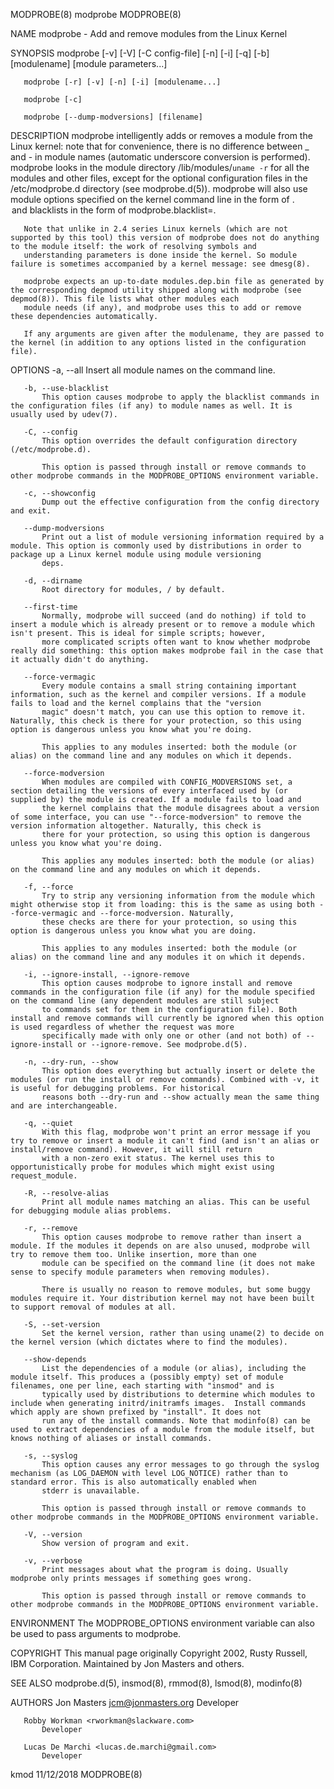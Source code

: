 MODPROBE(8)                                                                                    modprobe                                                                                    MODPROBE(8)

NAME
       modprobe - Add and remove modules from the Linux Kernel

SYNOPSIS
       modprobe [-v] [-V] [-C config-file] [-n] [-i] [-q] [-b] [modulename] [module parameters...]

       modprobe [-r] [-v] [-n] [-i] [modulename...]

       modprobe [-c]

       modprobe [--dump-modversions] [filename]

DESCRIPTION
       modprobe intelligently adds or removes a module from the Linux kernel: note that for convenience, there is no difference between _ and - in module names (automatic underscore conversion is
       performed).  modprobe looks in the module directory /lib/modules/`uname -r` for all the modules and other files, except for the optional configuration files in the /etc/modprobe.d directory
       (see modprobe.d(5)).  modprobe will also use module options specified on the kernel command line in the form of <module>.<option> and blacklists in the form of modprobe.blacklist=<module>.

       Note that unlike in 2.4 series Linux kernels (which are not supported by this tool) this version of modprobe does not do anything to the module itself: the work of resolving symbols and
       understanding parameters is done inside the kernel. So module failure is sometimes accompanied by a kernel message: see dmesg(8).

       modprobe expects an up-to-date modules.dep.bin file as generated by the corresponding depmod utility shipped along with modprobe (see depmod(8)). This file lists what other modules each
       module needs (if any), and modprobe uses this to add or remove these dependencies automatically.

       If any arguments are given after the modulename, they are passed to the kernel (in addition to any options listed in the configuration file).

OPTIONS
       -a, --all
           Insert all module names on the command line.

       -b, --use-blacklist
           This option causes modprobe to apply the blacklist commands in the configuration files (if any) to module names as well. It is usually used by udev(7).

       -C, --config
           This option overrides the default configuration directory (/etc/modprobe.d).

           This option is passed through install or remove commands to other modprobe commands in the MODPROBE_OPTIONS environment variable.

       -c, --showconfig
           Dump out the effective configuration from the config directory and exit.

       --dump-modversions
           Print out a list of module versioning information required by a module. This option is commonly used by distributions in order to package up a Linux kernel module using module versioning
           deps.

       -d, --dirname
           Root directory for modules, / by default.

       --first-time
           Normally, modprobe will succeed (and do nothing) if told to insert a module which is already present or to remove a module which isn't present. This is ideal for simple scripts; however,
           more complicated scripts often want to know whether modprobe really did something: this option makes modprobe fail in the case that it actually didn't do anything.

       --force-vermagic
           Every module contains a small string containing important information, such as the kernel and compiler versions. If a module fails to load and the kernel complains that the "version
           magic" doesn't match, you can use this option to remove it. Naturally, this check is there for your protection, so this using option is dangerous unless you know what you're doing.

           This applies to any modules inserted: both the module (or alias) on the command line and any modules on which it depends.

       --force-modversion
           When modules are compiled with CONFIG_MODVERSIONS set, a section detailing the versions of every interfaced used by (or supplied by) the module is created. If a module fails to load and
           the kernel complains that the module disagrees about a version of some interface, you can use "--force-modversion" to remove the version information altogether. Naturally, this check is
           there for your protection, so using this option is dangerous unless you know what you're doing.

           This applies any modules inserted: both the module (or alias) on the command line and any modules on which it depends.

       -f, --force
           Try to strip any versioning information from the module which might otherwise stop it from loading: this is the same as using both --force-vermagic and --force-modversion. Naturally,
           these checks are there for your protection, so using this option is dangerous unless you know what you are doing.

           This applies to any modules inserted: both the module (or alias) on the command line and any modules it on which it depends.

       -i, --ignore-install, --ignore-remove
           This option causes modprobe to ignore install and remove commands in the configuration file (if any) for the module specified on the command line (any dependent modules are still subject
           to commands set for them in the configuration file). Both install and remove commands will currently be ignored when this option is used regardless of whether the request was more
           specifically made with only one or other (and not both) of --ignore-install or --ignore-remove. See modprobe.d(5).

       -n, --dry-run, --show
           This option does everything but actually insert or delete the modules (or run the install or remove commands). Combined with -v, it is useful for debugging problems. For historical
           reasons both --dry-run and --show actually mean the same thing and are interchangeable.

       -q, --quiet
           With this flag, modprobe won't print an error message if you try to remove or insert a module it can't find (and isn't an alias or install/remove command). However, it will still return
           with a non-zero exit status. The kernel uses this to opportunistically probe for modules which might exist using request_module.

       -R, --resolve-alias
           Print all module names matching an alias. This can be useful for debugging module alias problems.

       -r, --remove
           This option causes modprobe to remove rather than insert a module. If the modules it depends on are also unused, modprobe will try to remove them too. Unlike insertion, more than one
           module can be specified on the command line (it does not make sense to specify module parameters when removing modules).

           There is usually no reason to remove modules, but some buggy modules require it. Your distribution kernel may not have been built to support removal of modules at all.

       -S, --set-version
           Set the kernel version, rather than using uname(2) to decide on the kernel version (which dictates where to find the modules).

       --show-depends
           List the dependencies of a module (or alias), including the module itself. This produces a (possibly empty) set of module filenames, one per line, each starting with "insmod" and is
           typically used by distributions to determine which modules to include when generating initrd/initramfs images.  Install commands which apply are shown prefixed by "install". It does not
           run any of the install commands. Note that modinfo(8) can be used to extract dependencies of a module from the module itself, but knows nothing of aliases or install commands.

       -s, --syslog
           This option causes any error messages to go through the syslog mechanism (as LOG_DAEMON with level LOG_NOTICE) rather than to standard error. This is also automatically enabled when
           stderr is unavailable.

           This option is passed through install or remove commands to other modprobe commands in the MODPROBE_OPTIONS environment variable.

       -V, --version
           Show version of program and exit.

       -v, --verbose
           Print messages about what the program is doing. Usually modprobe only prints messages if something goes wrong.

           This option is passed through install or remove commands to other modprobe commands in the MODPROBE_OPTIONS environment variable.

ENVIRONMENT
       The MODPROBE_OPTIONS environment variable can also be used to pass arguments to modprobe.

COPYRIGHT
       This manual page originally Copyright 2002, Rusty Russell, IBM Corporation. Maintained by Jon Masters and others.

SEE ALSO
       modprobe.d(5), insmod(8), rmmod(8), lsmod(8), modinfo(8)

AUTHORS
       Jon Masters <jcm@jonmasters.org>
           Developer

       Robby Workman <rworkman@slackware.com>
           Developer

       Lucas De Marchi <lucas.de.marchi@gmail.com>
           Developer

kmod                                                                                          11/12/2018                                                                                   MODPROBE(8)
